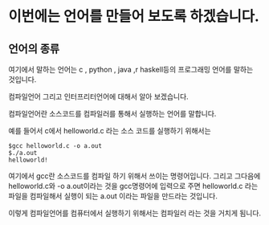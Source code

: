 # 이번에는 언어를 만들어 보도록 하겠습니다.
## 언어의 종류

여기에서 말하는 언어는 c , python , java ,r haskell등의 프로그래밍 언어를 말하는 것입니다.

컴파일언어  그리고 인터프리터언어에 대해서 알아 보겠습니다.

컴파일언어란 소스코드를 컴파일러를 통해서 실행하는 언어를 말합니다.

예를 들어서 c에서 helloworld.c 라는 소스 코드를 실행하기 위해서는

```
$gcc helloworld.c -o a.out
$./a.out
helloworld!
```
여기에서 gcc란 소스코드를 컴파일 하기 위해서 쓰이는 명령어입니다.
그리고 그다음에 helloworld.c와 -o a.out이라는 것을 gcc명령어에 입력으로 주면 helloworld.c 라는 파일을 컴파일해서 실행이 되는 a.out 이라는 파일을 만드라는 것입니다.

이렇게 컴파일언어를 컴퓨터에서 실행하기 위해서는 컴파일러 라는 것을 거치게 됨니다.
